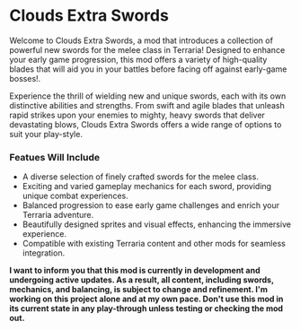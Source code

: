 # Clouds Extra Swords

Welcome to Clouds Extra Swords, a mod that introduces a collection of powerful new swords for the melee class in Terraria! Designed to enhance your early game progression, this mod offers a variety of high-quality blades that will aid you in your battles before facing off against early-game bosses!.

Experience the thrill of wielding new and unique swords, each with its own distinctive abilities and strengths. From swift and agile blades that unleash rapid strikes upon your enemies to mighty, heavy swords that deliver devastating blows, Clouds Extra Swords offers a wide range of options to suit your play-style.

### Featues Will Include

- A diverse selection of finely crafted swords for the melee class.
- Exciting and varied gameplay mechanics for each sword, providing unique combat experiences.
- Balanced progression to ease early game challenges and enrich your Terraria adventure.
- Beautifully designed sprites and visual effects, enhancing the immersive experience.
- Compatible with existing Terraria content and other mods for seamless integration.


**I want to inform you that this mod is currently in development and undergoing active updates. 
As a result, all content, including swords, mechanics, and balancing, is subject to change and refinement.
I'm working on this project alone and at my own pace.
Don't use this mod in its current state in any play-through unless testing or checking the mod out.**
